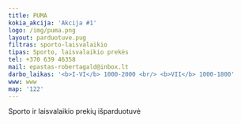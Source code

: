 ```yaml
---
title: PUMA
kokia_akcija: 'Akcija #1'
logo: /img/puma.png
layout: parduotuve.pug
filtras: sporto-laisvalaikio
tipas: Sporto, laisvalaikio prekės
tel: +370 639 46358
mail: epastas-robertagald@inbox.lt
darbo_laikas: '<b>I-VI</b> 1000-2000 <br/> <b>VII</b> 1000-1800'
www: www
map: '122'
---
```

Sporto ir laisvalaikio prekių išparduotuvė